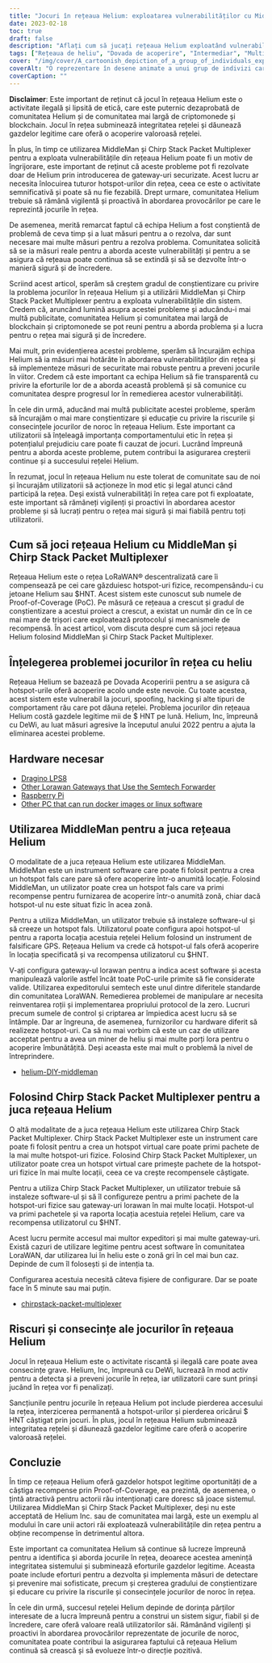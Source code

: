 ```yaml
---
title: "Jocuri în rețeaua Helium: exploatarea vulnerabilităților cu MiddleMan și Chirp Stack Packet Multiplexer"
date: 2023-02-18
toc: true
draft: false
description: "Aflați cum să jucați rețeaua Helium exploatând vulnerabilitățile cu MiddleMan și Chirp Stack Packet Multiplexer, precum și riscurile și consecințele acestui lucru."
tags: ["Rețeaua de heliu", "Dovada de acoperire", "Intermediar", "Multiplexor de pachete Chirp Stack", "jocuri de noroc", "exploatarea vulnerabilităților", "Rețeaua LoRaWAN", "criptomoneda", "blockchain", "rețea descentralizată", "hotspot-uri", "falsificarea", "înșelăciune", "activitate ilegală", "pedepsele", "integritatea rețelei", "recompense", "actori rău intenționați", "securitatea retelei", "gazde legitime"]
cover: "/img/cover/A_cartoonish_depiction_of_a_group_of_individuals_exploiting.png"
coverAlt: "O reprezentare în desene animate a unui grup de indivizi care exploatează un balon cu heliu cu o imagine a unui gateway LoRaWAN și MiddleMan sau Chirp Stack Packet Multiplexer în fundal."
coverCaption: ""
---
```


**Disclaimer**:
Este important de reținut că jocul în rețeaua Helium este o activitate ilegală și lipsită de etică, care este puternic dezaprobată de comunitatea Helium și de comunitatea mai largă de criptomonede și blockchain. Jocul în rețea subminează integritatea rețelei și dăunează gazdelor legitime care oferă o acoperire valoroasă rețelei.

În plus, în timp ce utilizarea MiddleMan și Chirp Stack Packet Multiplexer pentru a exploata vulnerabilitățile din rețeaua Helium poate fi un motiv de îngrijorare, este important de reținut că aceste probleme pot fi rezolvate doar de Helium prin introducerea de gateway-uri securizate. Acest lucru ar necesita înlocuirea tuturor hotspot-urilor din rețea, ceea ce este o activitate semnificativă și poate să nu fie fezabilă. Drept urmare, comunitatea Helium trebuie să rămână vigilentă și proactivă în abordarea provocărilor pe care le reprezintă jocurile în rețea.

De asemenea, merită remarcat faptul că echipa Helium a fost conștientă de problemă de ceva timp și a luat măsuri pentru a o rezolva, dar sunt necesare mai multe măsuri pentru a rezolva problema. Comunitatea solicită să se ia măsuri reale pentru a aborda aceste vulnerabilități și pentru a se asigura că rețeaua poate continua să se extindă și să se dezvolte într-o manieră sigură și de încredere.

Scriind acest articol, sperăm să creștem gradul de conștientizare cu privire la problema jocurilor în rețeaua Helium și a utilizării MiddleMan și Chirp Stack Packet Multiplexer pentru a exploata vulnerabilitățile din sistem. Credem că, aruncând lumină asupra acestei probleme și aducându-i mai multă publicitate, comunitatea Helium și comunitatea mai largă de blockchain și criptomonede se pot reuni pentru a aborda problema și a lucra pentru o rețea mai sigură și de încredere.

Mai mult, prin evidențierea acestei probleme, sperăm să încurajăm echipa Helium să ia măsuri mai hotărâte în abordarea vulnerabilităților din rețea și să implementeze măsuri de securitate mai robuste pentru a preveni jocurile în viitor. Credem că este important ca echipa Helium să fie transparentă cu privire la eforturile lor de a aborda această problemă și să comunice cu comunitatea despre progresul lor în remedierea acestor vulnerabilități.

În cele din urmă, aducând mai multă publicitate acestei probleme, sperăm să încurajăm o mai mare conștientizare și educație cu privire la riscurile și consecințele jocurilor de noroc în rețeaua Helium. Este important ca utilizatorii să înțeleagă importanța comportamentului etic în rețea și potențialul prejudiciu care poate fi cauzat de jocuri. Lucrând împreună pentru a aborda aceste probleme, putem contribui la asigurarea creșterii continue și a succesului rețelei Helium.

În rezumat, jocul în rețeaua Helium nu este tolerat de comunitate sau de noi și încurajăm utilizatorii să acționeze în mod etic și legal atunci când participă la rețea. Deși există vulnerabilități în rețea care pot fi exploatate, este important să rămâneți vigilenți și proactivi în abordarea acestor probleme și să lucrați pentru o rețea mai sigură și mai fiabilă pentru toți utilizatorii.

## Cum să joci rețeaua Helium cu MiddleMan și Chirp Stack Packet Multiplexer
Rețeaua Helium este o rețea LoRaWAN® descentralizată care îi compensează pe cei care găzduiesc hotspot-uri fizice, recompensându-i cu jetoane Helium sau $HNT. Acest sistem este cunoscut sub numele de Proof-of-Coverage (PoC). Pe măsură ce rețeaua a crescut și gradul de conștientizare a acestui proiect a crescut, a existat un număr din ce în ce mai mare de trișori care exploatează protocolul și mecanismele de recompensă. În acest articol, vom discuta despre cum să joci rețeaua Helium folosind MiddleMan și Chirp Stack Packet Multiplexer.

## Înțelegerea problemei jocurilor în rețea cu heliu
Rețeaua Helium se bazează pe Dovada Acoperirii pentru a se asigura că hotspot-urile oferă acoperire acolo unde este nevoie. Cu toate acestea, acest sistem este vulnerabil la jocuri, spoofing, hacking și alte tipuri de comportament rău care pot dăuna rețelei. Problema jocurilor din rețeaua Helium costă gazdele legitime mii de $ HNT pe lună. Helium, Inc, împreună cu DeWi, au luat măsuri agresive la începutul anului 2022 pentru a ajuta la eliminarea acestei probleme.

## Hardware necesar
- [Dragino LPS8](https://www.ebay.com/sch/i.html?_nkw=dragino+lps8)
- [Other Lorawan Gateways that Use the Semtech Forwarder](https://amzn.to/41bcskb)
- [Raspberry Pi](https://amzn.to/3KjFCYp)
- [Other PC that can run docker images or linux software](https://amzn.to/3YkFhcj)

## Utilizarea MiddleMan pentru a juca rețeaua Helium
O modalitate de a juca rețeaua Helium este utilizarea MiddleMan. MiddleMan este un instrument software care poate fi folosit pentru a crea un hotspot fals care pare să ofere acoperire într-o anumită locație. Folosind MiddleMan, un utilizator poate crea un hotspot fals care va primi recompense pentru furnizarea de acoperire într-o anumită zonă, chiar dacă hotspot-ul nu este situat fizic în acea zonă.

Pentru a utiliza MiddleMan, un utilizator trebuie să instaleze software-ul și să creeze un hotspot fals. Utilizatorul poate configura apoi hotspot-ul pentru a raporta locația acestuia rețelei Helium folosind un instrument de falsificare GPS. Rețeaua Helium va crede că hotspot-ul fals oferă acoperire în locația specificată și va recompensa utilizatorul cu $HNT.

V-ați configura gateway-ul lorawan pentru a indica acest software și acesta manipulează valorile astfel încât toate PoC-urile primite să fie considerate valide. Utilizarea expeditorului semtech este unul dintre diferitele standarde din comunitatea LoraWAN. Remedierea problemei de manipulare ar necesita reinventarea roții și implementarea propriului protocol de la zero. Lucruri precum sumele de control și criptarea ar împiedica acest lucru să se întâmple. Dar ar îngreuna, de asemenea, furnizorilor cu hardware diferit să realizeze hotspot-uri. Ca să nu mai vorbim că este un caz de utilizare acceptat pentru a avea un miner de heliu și mai multe porți lora pentru o acoperire îmbunătățită. Deși aceasta este mai mult o problemă la nivel de întreprindere.

 - [helium-DIY-middleman](https://github.com/curiousfokker/helium-DIY-middleman)

## Folosind Chirp Stack Packet Multiplexer pentru a juca rețeaua Helium
O altă modalitate de a juca rețeaua Helium este utilizarea Chirp Stack Packet Multiplexer. Chirp Stack Packet Multiplexer este un instrument care poate fi folosit pentru a crea un hotspot virtual care poate primi pachete de la mai multe hotspot-uri fizice. Folosind Chirp Stack Packet Multiplexer, un utilizator poate crea un hotspot virtual care primește pachete de la hotspot-uri fizice în mai multe locații, ceea ce va crește recompensele câștigate.

Pentru a utiliza Chirp Stack Packet Multiplexer, un utilizator trebuie să instaleze software-ul și să îl configureze pentru a primi pachete de la hotspot-uri fizice sau gateway-uri lorawan în mai multe locații. Hotspot-ul va primi pachetele și va raporta locația acestuia rețelei Helium, care va recompensa utilizatorul cu $HNT.

Acest lucru permite accesul mai multor expeditori și mai multe gateway-uri. Există cazuri de utilizare legitime pentru acest software în comunitatea LoraWAN, dar utilizarea lui în heliu este o zonă gri în cel mai bun caz. Depinde de cum îl folosești și de intenția ta.

Configurarea acestuia necesită câteva fișiere de configurare. Dar se poate face în 5 minute sau mai puțin.
- [chirpstack-packet-multiplexer](https://github.com/brocaar/chirpstack-packet-multiplexer)


## Riscuri și consecințe ale jocurilor în rețeaua Helium
Jocul în rețeaua Helium este o activitate riscantă și ilegală care poate avea consecințe grave. Helium, Inc, împreună cu DeWi, lucrează în mod activ pentru a detecta și a preveni jocurile în rețea, iar utilizatorii care sunt prinși jucând în rețea vor fi penalizați.

Sancțiunile pentru jocurile în rețeaua Helium pot include pierderea accesului la rețea, interzicerea permanentă a hotspot-urilor și pierderea oricărui $ HNT câștigat prin jocuri. În plus, jocul în rețeaua Helium subminează integritatea rețelei și dăunează gazdelor legitime care oferă o acoperire valoroasă rețelei.

## Concluzie
În timp ce rețeaua Helium oferă gazdelor hotspot legitime oportunități de a câștiga recompense prin Proof-of-Coverage, ea prezintă, de asemenea, o țintă atractivă pentru actorii rău intenționați care doresc să joace sistemul. Utilizarea MiddleMan și Chirp Stack Packet Multiplexer, deși nu este acceptată de Helium Inc. sau de comunitatea mai largă, este un exemplu al modului în care unii actori răi exploatează vulnerabilitățile din rețea pentru a obține recompense în detrimentul altora.

Este important ca comunitatea Helium să continue să lucreze împreună pentru a identifica și aborda jocurile în rețea, deoarece acestea amenință integritatea sistemului și subminează eforturile gazdelor legitime. Aceasta poate include eforturi pentru a dezvolta și implementa măsuri de detectare și prevenire mai sofisticate, precum și creșterea gradului de conștientizare și educare cu privire la riscurile și consecințele jocurilor de noroc în rețea.

În cele din urmă, succesul rețelei Helium depinde de dorința părților interesate de a lucra împreună pentru a construi un sistem sigur, fiabil și de încredere, care oferă valoare reală utilizatorilor săi. Rămânând vigilenți și proactivi în abordarea provocărilor reprezentate de jocurile de noroc, comunitatea poate contribui la asigurarea faptului că rețeaua Helium continuă să crească și să evolueze într-o direcție pozitivă.